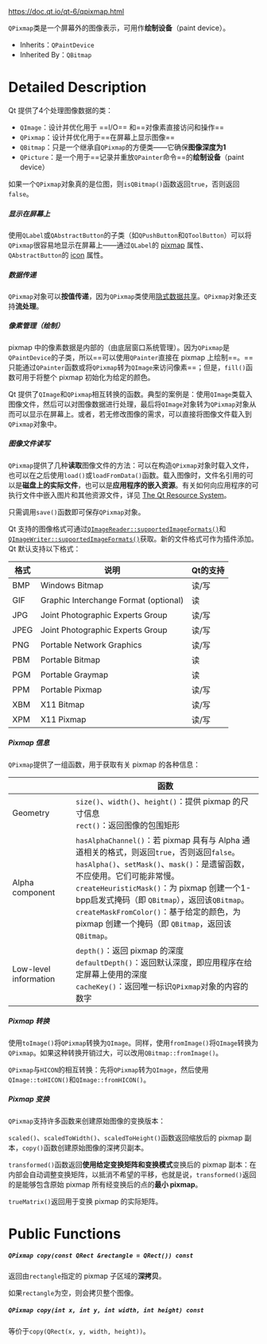 https://doc.qt.io/qt-6/qpixmap.html

`QPixmap`类是一个屏幕外的图像表示，可用作**绘制设备**（paint device）。

- Inherits：`QPaintDevice`
- Inherited By：`QBitmap`

# Detailed Description

Qt 提供了4个处理图像数据的类：

- `QImage`：设计并优化用于 ==I/O== 和==对像素直接访问和操作==
- `QPixmap`：设计并优化用于==在屏幕上显示图像==
- `QBitmap`：只是一个继承自`QPixmap`的方便类——它确保**图像深度为1**
- `QPicture`：是一个用于==记录并重放`QPainter`命令==的**绘制设备**（paint device）

如果一个`QPixmap`对象真的是位图，则`isQBitmap()`函数返回`true`，否则返回`false`。

##### 显示在屏幕上

使用`QLabel`或`QAbstractButton`的子类（如`QPushButton`和`QToolButton`）可以将`QPixmap`很容易地显示在屏幕上——通过`QLabel`的 [pixmap](https://doc.qt.io/qt-6/qlabel.html#pixmap-prop) 属性、`QAbstractButton`的 [icon](https://doc.qt.io/qt-6/qabstractbutton.html#icon-prop) 属性。

##### 数据传递

`QPixmap`对象可以**按值传递**，因为`QPixmap`类使用[隐式数据共享](https://doc.qt.io/qt-6/implicit-sharing.html)。`QPixmap`对象还支持**流处理**。

##### 像素管理（绘制）

pixmap 中的像素数据是内部的（由底层窗口系统管理）。因为`QPixmap`是`QPaintDevice`的子类，所以==可以使用`QPainter`直接在 pixmap 上绘制==。==只能通过`QPainter`函数或将`QPixmap`转为`QImage`来访问像素==；但是，`fill()`函数可用于将整个 pixmap 初始化为给定的颜色。

Qt 提供了`QImage`和`QPixmap`相互转换的函数。典型的案例是：使用`QImage`类载入图像文件，然后可以对图像数据进行处理，最后将`QImage`对象转为`QPixmap`对象从而可以显示在屏幕上。或者，若无修改图像的需求，可以直接将图像文件载入到`QPixmap`对象中。

##### 图像文件读写

`QPixmap`提供了几种**读取**图像文件的方法：可以在构造`QPixmap`对象时载入文件，也可以在之后使用`load()`或`loadFromData()`函数。载入图像时，文件名引用的可以是**磁盘上的实际文件**，也可以是**应用程序的嵌入资源**。有关如何向应用程序的可执行文件中嵌入图片和其他资源文件，详见 [The Qt Resource System](https://doc.qt.io/qt-6/resources.html)。

只需调用`save()`函数即可保存`QPixmap`对象。

Qt 支持的图像格式可通过[`QImageReader::supportedImageFormats()`](https://doc.qt.io/qt-6/qimagereader.html#supportedImageFormats)和[`QImageWriter::supportedImageFormats()`](https://doc.qt.io/qt-6/qimagewriter.html#supportedImageFormats)获取。新的文件格式可作为插件添加。Qt 默认支持以下格式：

| 格式   | 说明                                    | Qt的支持 |
| ---- | ------------------------------------- | ----- |
| BMP  | Windows Bitmap                        | 读/写   |
| GIF  | Graphic Interchange Format (optional) | 读     |
| JPG  | Joint Photographic Experts Group      | 读/写   |
| JPEG | Joint Photographic Experts Group      | 读/写   |
| PNG  | Portable Network Graphics             | 读/写   |
| PBM  | Portable Bitmap                       | 读     |
| PGM  | Portable Graymap                      | 读     |
| PPM  | Portable Pixmap                       | 读/写   |
| XBM  | X11 Bitmap                            | 读/写   |
| XPM  | X11 Pixmap                            | 读/写   |
##### Pixmap 信息

`QPixmap`提供了一组函数，用于获取有关 pixmap 的各种信息：

|                       | 函数                                                                                                                                                                                                                                                                                        |
| --------------------- | ----------------------------------------------------------------------------------------------------------------------------------------------------------------------------------------------------------------------------------------------------------------------------------------- |
| Geometry              | `size()`、`width()`、`height()`：提供 pixmap 的尺寸信息<br>`rect()`：返回图像的包围矩形                                                                                                                                                                                                                       |
| Alpha component       | `hasAlphaChannel()`：若 pixmap 具有与 Alpha 通道相关的格式，则返回`true`，否则返回`false`。<br>`hasAlpha()`、`setMask()`、`mask()`：是遗留函数，不应使用。它们可能非常慢。<br>`createHeuristicMask()`：为 pixmap 创建一个1-bpp启发式掩码（即 `QBitmap`），返回该`QBitmap`。<br>`createMaskFromColor()`：基于给定的颜色，为 pixmap 创建一个掩码（即 `QBitmap`，返回该`QBitmap`。 |
| Low-level information | `depth()`：返回 pixmap 的深度<br>`defaultDepth()`：返回默认深度，即应用程序在给定屏幕上使用的深度<br>`cacheKey()`：返回唯一标识`QPixmap`对象的内容的数字                                                                                                                                                                               |
##### Pixmap 转换

使用`toImage()`将`QPixmap`转换为`QImage`。同样，使用`fromImage()`将`QImage`转换为`QPixmap`。如果这种转换开销过大，可以改用`QBitmap::fromImage()`。

`QPixmap`与`HICON`的相互转换：先将`QPixmap`转为`QImage`，然后使用`QImage::toHICON()`和`QImage::fromHICON()`。

##### Pixmap 变换

`QPixmap`支持许多函数来创建原始图像的变换版本：

`scaled()`、`scaledToWidth()`、`scaledToHeight()`函数返回缩放后的 pixmap 副本，`copy()`函数创建原始图像的深拷贝副本。

`transformed()`函数返回**使用给定变换矩阵和变换模式**变换后的 pixmap 副本：在内部会自动调整变换矩阵，以抵消不希望的平移，也就是说，`transformed()`返回的是能够包含原始 pixmap 所有经变换后的点的**最小 pixmap**。

`trueMatrix()`返回用于变换 pixmap 的实际矩阵。

# Public Functions

##### `QPixmap copy(const QRect &rectangle = QRect()) const`

返回由`rectangle`指定的 pixmap 子区域的**深拷贝**。

如果`rectangle`为空，则会拷贝整个图像。

##### `QPixmap copy(int x, int y, int width, int height) const`

等价于`copy(QRect(x, y, width, height))`。